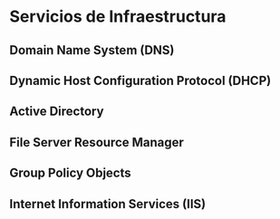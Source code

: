 # Servicios de Infraestructura

## Domain Name System (DNS)
## Dynamic Host Configuration Protocol (DHCP)
## Active Directory
## File Server Resource Manager
## Group Policy Objects
## Internet Information Services (IIS)